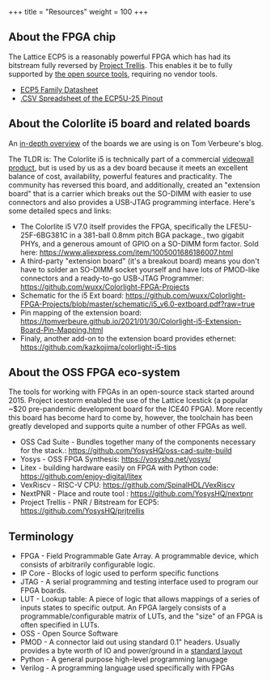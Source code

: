 +++
title = "Resources"
weight = 100
+++

## About the FPGA chip
The Lattice ECP5 is a reasonably powerful FPGA which has had its bitstream fully reversed by [Project Trellis](https://prjtrellis.readthedocs.io/en/latest/index.html). This enables it be to fully supported by [the open source tools](https://github.com/YosysHQ/oss-cad-suite-build), requiring no vendor tools.
 - [ECP5 Family Datasheet](https://www.latticesemi.com/-/media/LatticeSemi/Documents/DataSheets/ECP5/FPGA-DS-02012-2-8-ECP5-ECP5G-Family-Data-Sheet.ashx?document_id=50461)
 - [.CSV Spreadsheet of the ECP5U-25 Pinout](https://www.latticesemi.com/view_document?document_id=50485)
## About the Colorlite i5 board and related boards
An [in-depth overview](https://tomverbeure.github.io/2021/01/22/The-Colorlight-i5-as-FPGA-development-board.html) of the boards we are using is on Tom Verbeure's blog.




The TLDR is:
The Colorlite i5 is technically part of a commercial [videowall product](https://www.colorlight-led.com/product/colorlight-i5-led-display-receiver-card.html), but is used by us as a dev board because it meets an excellent balance of cost, availability, powerful features and practicality. The community has reversed this board, and additionally, created an "extension board" that is a carrier which breaks out the SO-DIMM with easier to use connectors and also provides a USB-JTAG programming interface. Here's some detailed specs and links:
 - The Colorlite i5 V7.0 itself provides the FPGA, specifically the LFE5U-25F-6BG381C in a 381-ball 0.8mm pitch BGA package., two gigabit PHYs, and a generous amount of GPIO on a SO-DIMM form factor. Sold here: https://www.aliexpress.com/item/1005001686186007.html
 - A third-party "extension board" (it's a breakout board) means you don't have to solder an SO-DIMM socket yourself and have lots of PMOD-like connectors and a ready-to-go USB-JTAG Programmer: https://github.com/wuxx/Colorlight-FPGA-Projects
- Schematic for the i5 Ext board: https://github.com/wuxx/Colorlight-FPGA-Projects/blob/master/schematic/i5_v6.0-extboard.pdf?raw=true
- Pin mapping of the extension board: https://tomverbeure.github.io/2021/01/30/Colorlight-i5-Extension-Board-Pin-Mapping.html
- Finaly, another add-on to the extension board provides ethernet: https://github.com/kazkojima/colorlight-i5-tips

## About the OSS FPGA eco-system
The tools for working with FPGAs in an open-source stack started around 2015. Project icestorm enabled the use of the Lattice Icestick (a popular ~$20 pre-pandemic development board for the ICE40 FPGA). More recently this board has become hard to come by, however, the toolchain has been greatly developed and supports quite a number of other FPGAs as well.
- OSS Cad Suite - Bundles together many of the components necessary for the stack.: https://github.com/YosysHQ/oss-cad-suite-build
- Yosys - OSS FPGA Synthesis: https://yosyshq.net/yosys/
- Litex - building hardware easily on FPGA with Python code: https://github.com/enjoy-digital/litex
- VexRiscv - RISC-V CPU: https://github.com/SpinalHDL/VexRiscv
- NextPNR - Place and route tool : https://github.com/YosysHQ/nextpnr
- Project Trellis - PNR / Bitstream for ECP5: https://github.com/YosysHQ/prjtrellis

## Terminology
- FPGA - Field Programmable Gate Array. A programmable device, which consists of arbitrarily configurable logic.
- IP Core - Blocks of logic used to perform specific functions
- JTAG - A serial programming and testing interface used to program our FPGA boards.
- LUT - Lookup table: A piece of logic that allows mappings of a series of inputs states to specific output. An FPGA largely consists of a programmable/configurable matrix  of LUTs, and the "size" of an FPGA is often specified in LUTs.
- OSS - Open Source Software
- PMOD - A connector laid out using standard 0.1" headers. Usually provides a byte worth of IO and power/ground in a [standard layout](https://digilent.com/blog/how-to-use-the-pmod-ports-on-the-arty/)
- Python - A general purpose high-level programming lanugage
- Verilog - A programming language used specifically with FPGAs
